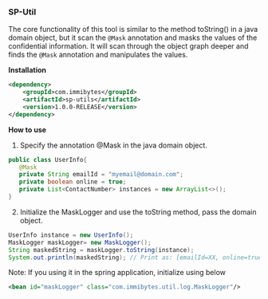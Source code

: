 ### SP-Util
The core functionality of this tool is similar to the method toString() in a java domain object, but it scan the `@Mask`
annotation and masks the values of the confidential information.
It will scan through the object graph deeper and finds the `@Mask` annotation and manipulates the values.

**Installation**
```xml
<dependency>
    <groupId>com.immibytes</groupId>
    <artifactId>sp-utils</artifactId>
    <version>1.0.0-RELEASE</version>
</dependency>
```
**How to use**

1. Specify the annotation @Mask in the java domain object.
``` java
public class UserInfo{
   @Mask  
   private String emailId = "myemail@domain.com";
   private boolean online = true;
   private List<ContactNumber> instances = new ArrayList<>();
}
```
2. Initialize the MaskLogger and use the toString method, pass the domain object.
``` java
UserInfo instance = new UserInfo();
MaskLogger maskLogger= new MaskLogger();
String maskedString = maskLogger.toString(instance);
System.out.println(maskedString); // Print as: [emailId=XX, online=true,instances=[]]
```
Note: If you using it in the spring application, initialize using below
``` xml
<bean id="maskLogger" class="com.immibytes.util.log.MaskLogger"/>
```
